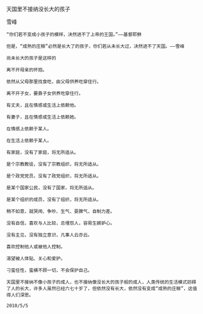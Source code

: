 天国里不接纳没长大的孩子

雪峰


    “你们若不变成小孩子的模样，决然进不了上帝的王国。”——基督耶稣

    但是，“成熟的庄稼”必然是长大了的孩子，你们若从未长大过，决然进不了天国。——雪峰

    尚未长大的孩子是这样的

    离不开母亲的怀抱。

    依然从父母那里找食吃，由父母供养吃穿住行。

    离不开子女，要靠子女供养吃穿住行。

    有丈夫，且在情感或生活上依赖他。

    有妻子，且在情感或生活上依赖她。

    在情感上依赖于某人。

    在生活上依赖于某人。

    有家庭，没有了家庭，将无所适从。

    是个宗教教徒，没有了宗教组织，将无所适从。

    是个政党党员，没有了政党组织，将无所适从。

    是某个国家公民，没有了国家，将无所适从。

    是某个组织的成员，没有了组织，将无所适从。

    稍不如意，就哭闹、争吵、生气、耍脾气，自制力差。

    没有自信，喜欢与人比较，总埋怨人，容易生嫉妒心。

    没有主见，没有独立意识，凡事人云亦云。

    喜欢控制他人或被他人控制。

    渴望被人体贴、关心和爱护。

    刁蛮任性，蛮横不顾一切，不会保护自己。

    天国里不接纳不像小孩子的成人，也不接纳像没长大的孩子般的成人，人类传统的生活模式妨碍了人的长大，许多人虽然已经六七十岁了，但依然没有长大，依然没有变成“成熟的庄稼”，这值得人们深思。

    2010/5/5



